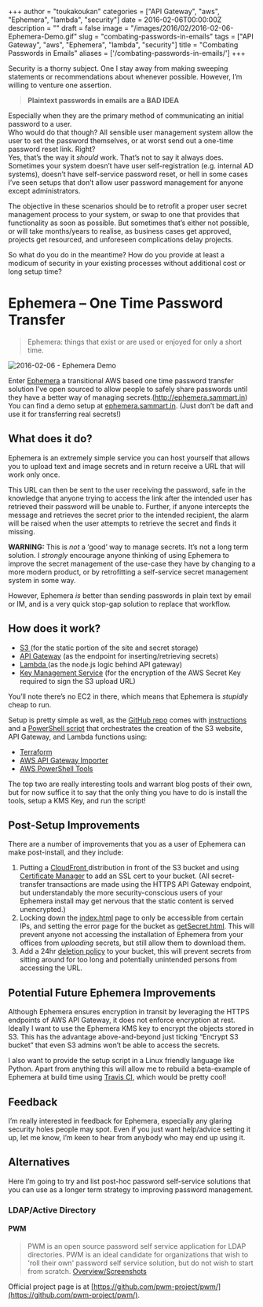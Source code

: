 +++
author = "toukakoukan"
categories = ["API Gateway", "aws", "Ephemera", "lambda", "security"]
date = 2016-02-06T00:00:00Z
description = ""
draft = false
image = "/images/2016/02/2016-02-06-Ephemera-Demo.gif"
slug = "combating-passwords-in-emails"
tags = ["API Gateway", "aws", "Ephemera", "lambda", "security"]
title = "Combating Passwords in Emails"
aliases = ['/combating-passwords-in-emails/']
+++

Security is a thorny subject. One I stay away from making sweeping statements or recommendations about whenever possible. However, I’m willing to venture one assertion.

> **Plaintext passwords in emails are a BAD IDEA**

Especially when they are the primary method of communicating an initial password to a user.  
 Who would do that though? All sensible user management system allow the user to set the password themselves, or at worst send out a one-time password reset link. Right?  
 Yes, that’s the way it *should* work. That’s not to say it always does. Sometimes your system doesn’t have user self-registration (e.g. internal AD systems), doesn’t have self-service password reset, or hell in some cases I’ve seen setups that don’t allow user password management for anyone except administrators.

The objective in these scenarios should be to retrofit a proper user secret management process to your system, or swap to one that provides that functionality as soon as possible. But sometimes that’s either not possible, or will take months/years to realise, as business cases get approved, projects get resourced, and unforeseen complications delay projects.

So what do you do in the meantime? How do you provide at least a modicum of security in your existing processes without additional cost or long setup time?


# Ephemera – One Time Password Transfer

> Ephemera: things that exist or are used or enjoyed for only a short time.

![2016-02-06 - Ephemera Demo](/images/2016/02/2016-02-06-Ephemera-Demo.gif)

Enter [Ephemera](https://github.com/Sam-Martin/Ephemera) a transitional AWS based one time password transfer solution I’ve open sourced to allow people to safely share passwords until they have a better way of managing secrets.(http://ephemera.sammart.in) You can find a demo setup at [ephemera.sammart.in](http://ephemera.sammart.in). (Just don’t be daft and use it for transferring real secrets!)

## What does it do?

Ephemera is an extremely simple service you can host yourself that allows you to upload text and image secrets and in return receive a URL that will work only once.

This URL can then be sent to the user receiving the password, safe in the knowledge that anyone trying to access the link after the intended user has retrieved their password will be unable to. Further, if anyone intercepts the message and retrieves the secret prior to the intended recipient, the alarm will be raised when the user attempts to retrieve the secret and finds it missing.

**WARNING:** This is *not* a ‘good’ way to manage secrets. It’s not a long term solution. I *strongly* encourage anyone thinking of using Ephemera to improve the secret management of the use-case they have by changing to a more modern product, or by retrofitting a self-service secret management system in some way.

However, Ephemera *is* better than sending passwords in plain text by email or IM, and is a very quick stop-gap solution to replace that workflow.


## How does it work?

- [S3 ](https://aws.amazon.com/s3/)(for the static portion of the site and secret storage)
- [API Gateway](https://aws.amazon.com/api-gateway/) (as the endpoint for inserting/retrieving secrets)
- [Lambda ](https://aws.amazon.com/lambda)(as the node.js logic behind API gateway)
- [Key Management Service](https://aws.amazon.com/kms/) (for the encryption of the AWS Secret Key required to sign the S3 upload URL)

You’ll note there’s no EC2 in there, which means that Ephemera is *stupidly* cheap to run.

Setup is pretty simple as well, as the [GitHub repo](https://github.com/Sam-Martin/Ephemera) comes with [instructions ](https://github.com/Sam-Martin/Ephemera/wiki/Setup-With-Terraform)and a [PowerShell script](https://github.com/Sam-Martin/Ephemera/blob/master/Install-Ephemera.ps1) that orchestrates the creation of the S3 website, API Gateway, and Lambda functions using:

- [Terraform](https://www.terraform.io/)
- [AWS API Gateway Importer](https://github.com/awslabs/aws-apigateway-importer)
- [AWS PowerShell Tools](https://aws.amazon.com/powershell/)

The top two are really interesting tools and warrant blog posts of their own, but for now suffice it to say that the only thing you have to do is install the tools, setup a KMS Key, and run the script!


## Post-Setup Improvements

There are a number of improvements that you as a user of Ephemera can make post-install, and they include:

1. Putting a [CloudFront ](https://aws.amazon.com/cloudfront/)distribution in front of the S3 bucket and using [Certificate Manager](https://aws.amazon.com/certificate-manager/) to add an SSL cert to your bucket. (All secret-transfer transactions are made using the HTTPS API Gateway endpoint, but understandably the more security-conscious users of your Ephemera install may get nervous that the static content is served unencrypted.)
2. Locking down the [index.html](https://github.com/Sam-Martin/Ephemera/blob/master/frontend/index.html) page to only be accessible from certain IPs, and setting the error page for the bucket as  [getSecret.html](https://github.com/Sam-Martin/Ephemera/blob/master/frontend/getSecret.html). This will prevent anyone not accessing the installation of Ephemera from your offices from *uploading* secrets, but still allow them to download them.
3. Add a 24hr [deletion policy](http://docs.aws.amazon.com/AmazonS3/latest/dev/object-lifecycle-mgmt.html) to your bucket, this will prevent secrets from sitting around for too long and potentially unintended persons from accessing the URL.


## Potential Future Ephemera Improvements

Although Ephemera ensures encryption in transit by leveraging the HTTPS endpoints of AWS API Gateway, it does not enforce encryption at rest. Ideally I want to use the Ephemera KMS key to encrypt the objects stored in S3. This has the advantage above-and-beyond just ticking “Encrypt S3 bucket” that even S3 admins won’t be able to access the secrets.

I also want to provide the setup script in a Linux friendly language like Python. Apart from anything this will allow me to rebuild a beta-example of Ephemera at build time using [Travis CI](https://travis-ci.org/), which would be pretty cool!

## Feedback

I’m really interested in feedback for Ephemera, especially any glaring security holes people may spot. Even if you just want help/advice setting it up, let me know, I’m keen to hear from anybody who may end up using it.
## Alternatives

Here I’m going to try and list post-hoc password self-service solutions that you can use as a longer term strategy to improving password management.

### LDAP/Active Directory

#### PWM

> PWM is an open source password self service application for LDAP directories. PWM is an ideal candidate for organizations that wish to 'roll their own' password self service solution, but do not wish to start from scratch. [Overview/Screenshots](https://docs.google.com/presentation/d/1LxDXV_iiToJXAzzT9mc1xXO0atVObmRpCame6qXOyxM/pub?slide=id.p8)

Official project page is at [https://github.com/pwm-project/pwm/](https://github.com/pwm-project/pwm/).


